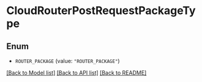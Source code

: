 # CloudRouterPostRequestPackageType

## Enum


* `ROUTER_PACKAGE` (value: `"ROUTER_PACKAGE"`)


[[Back to Model list]](../README.md#documentation-for-models) [[Back to API list]](../README.md#documentation-for-api-endpoints) [[Back to README]](../README.md)


